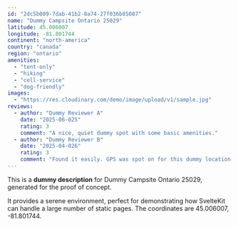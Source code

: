 ```yaml
---
id: "2dc5b009-7dab-41b2-8a74-27f036b85087"
name: "Dummy Campsite Ontario 25029"
latitude: 45.006007
longitude: -81.801744
continent: "north-america"
country: "canada"
region: "ontario"
amenities:
  - "tent-only"
  - "hiking"
  - "cell-service"
  - "dog-friendly"
images:
  - "https://res.cloudinary.com/demo/image/upload/v1/sample.jpg"
reviews:
  - author: "Dummy Reviewer A"
    date: "2025-06-025"
    rating: 3
    comment: "A nice, quiet dummy spot with some basic amenities."
  - author: "Dummy Reviewer B"
    date: "2025-04-026"
    rating: 3
    comment: "Found it easily. GPS was spot on for this dummy location."
---
```


This is a **dummy description** for Dummy Campsite Ontario 25029, generated for the proof of concept.

It provides a serene environment, perfect for demonstrating how SvelteKit can handle a large number of static pages. The coordinates are 45.006007, -81.801744.
